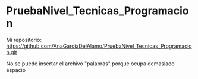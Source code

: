 # PruebaNivel_Tecnicas_Programacion

Mi repositorio: https://github.com/AnaGarciaDelAlamo/PruebaNivel_Tecnicas_Programacion.git

No se puede insertar el archivo "palabras" porque ocupa demasiado espacio
